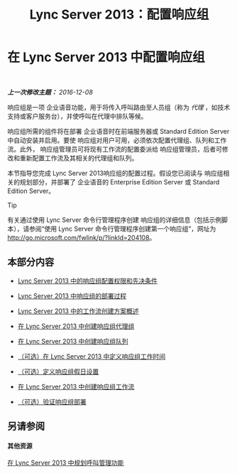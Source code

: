 ﻿---
title: Lync Server 2013：配置响应组
TOCTitle: 配置响应组
ms:assetid: c56db929-cb21-4af0-be3f-c8f807b78a5a
ms:mtpsurl: https://technet.microsoft.com/zh-cn/library/JJ205249(v=OCS.15)
ms:contentKeyID: 49314180
ms.date: 12/10/2016
mtps_version: v=OCS.15
ms.translationtype: HT
---

# 在 Lync Server 2013 中配置响应组

 

_**上一次修改主题：** 2016-12-08_

响应组是一项 企业语音功能，用于将传入呼叫路由至人员组（称为 *代理* ，如技术支持或客户服务台），并使呼叫在代理中排队等候。

响应组所需的组件将在部署 企业语音时在前端服务器或 Standard Edition Server 中自动安装并启用。要使 响应组对用户可用，必须依次配置代理组、队列和工作流。此外， 响应组管理员可将现有工作流的配置委派给 响应组管理员，后者可修改和重新配置工作流及其相关的代理组和队列。

本节指导您完成 Lync Server 2013响应组的配置过程。假设您已阅读与 响应组相关的规划部分，并部署了 企业语音的 Enterprise Edition Server 或 Standard Edition Server。

> [!TIP]
> 有关通过使用 Lync Server 命令行管理程序创建 响应组的详细信息（包括示例脚本），请参阅“使用 Lync Server 命令行管理程序创建第一个响应组”，网址为 <a href="http://go.microsoft.com/fwlink/p/?linkid=204108">http://go.microsoft.com/fwlink/p/?linkId=204108</a>。


## 本部分内容

  - [Lync Server 2013 中的响应组配置权限和先决条件](lync-server-2013-response-group-configuration-permissions-and-prerequisites.md)

  - [Lync Server 2013 中响应组的部署过程](lync-server-2013-deployment-process-for-response-group.md)

  - [Lync Server 2013 中的工作流创建方案概述](lync-server-2013-overview-of-workflow-creation-scenarios.md)

  - [在 Lync Server 2013 中创建响应组代理组](lync-server-2013-create-response-group-agent-groups.md)

  - [在 Lync Server 2013 中创建响应组队列](lync-server-2013-create-response-group-queues.md)

  - [（可选）在 Lync Server 2013 中定义响应组工作时间](lync-server-2013-optional-define-response-group-business-hours.md)

  - [（可选）定义响应组假日设置](lync-server-2013-optional-define-response-group-holiday-sets.md)

  - [在 Lync Server 2013 中创建响应组工作流](lync-server-2013-create-response-group-workflows.md)

  - [（可选）验证响应组部署](lync-server-2013-optional-verify-response-group-deployment.md)

## 另请参阅

#### 其他资源

[在 Lync Server 2013 中规划呼叫管理功能](lync-server-2013-planning-for-call-management-features.md)


